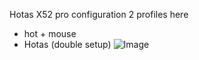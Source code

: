 Hotas X52 pro configuration
2 profiles here
- hot + mouse
- Hotas (double setup)
![Image](./X52Pro-VoidCrew.drawio.png)